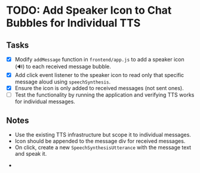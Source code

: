 # TODO: Add Speaker Icon to Chat Bubbles for Individual TTS

## Tasks
- [x] Modify `addMessage` function in `frontend/app.js` to add a speaker icon (🔊) to each received message bubble.
- [x] Add click event listener to the speaker icon to read only that specific message aloud using `speechSynthesis`.
- [x] Ensure the icon is only added to received messages (not sent ones).
- [ ] Test the functionality by running the application and verifying TTS works for individual messages.

## Notes
- Use the existing TTS infrastructure but scope it to individual messages.
- Icon should be appended to the message div for received messages.
- On click, create a new `SpeechSynthesisUtterance` with the message text and speak it.
+